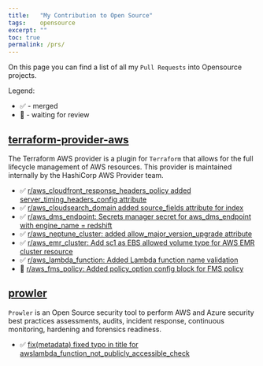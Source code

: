 ```yaml
---
title:   "My Contribution to Open Source"
tags:    opensource
excerpt: ""
toc: true
permalink: /prs/
---
```


On this page you can find a list of all my `Pull Requests` into Opensource projects.

Legend:
- ✅ - merged
- 👀 - waiting for review

## [terraform-provider-aws][tf-aws]

The Terraform AWS provider is a plugin for `Terraform` that allows for the full lifecycle management of AWS resources.
This provider is maintained internally by the HashiCorp AWS Provider team.

- ✅ [r/aws_cloudfront_response_headers_policy added server_timing_headers_config attribute](/prs/24913)
- ✅ [r/aws_cloudsearch_domain added source_fields attribute for index](/prs/24915)
- ✅ [r/aws_dms_endpoint: Secrets manager secret for aws_dms_endpoint with engine_name = redshift](/prs/25080)
- ✅ [r/aws_neptune_cluster: added allow_major_version_upgrade attribute](/prs/25140)
- ✅ [r/aws_emr_cluster: Add sc1 as EBS allowed volume type for AWS EMR cluster resource](/prs/25255)
- ✅ [r/aws_lambda_function: Added Lambda function name validation](/prs/25259)
- 👀 [r/aws_fms_policy: Added policy_option config block for FMS policy](/prs/25362)

## [prowler]

`Prowler` is an Open Source security tool to perform AWS and Azure security best practices assessments, audits, incident response, continuous monitoring, hardening and forensics readiness.

- ✅ [fix(metadata) fixed typo in title for awslambda_function_not_publicly_accessible_check](/prs/1826)


[prowler]: https://github.com/prowler-cloud/prowler
[tf-aws]: https://github.com/hashicorp/terraform-provider-aws
